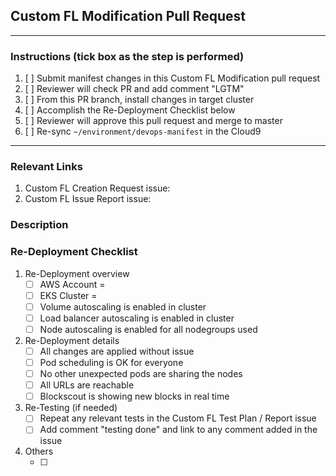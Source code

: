 ## Custom FL Modification Pull Request

---
### Instructions (tick box as the step is performed)
1. [ ] Submit manifest changes in this Custom FL Modification pull request
2. [ ] Reviewer will check PR and add comment "LGTM"
3. [ ] From this PR branch, install changes in target cluster
4. [ ] Accomplish the Re-Deployment Checklist below
5. [ ] Reviewer will approve this pull request and merge to master
6. [ ] Re-sync `~/environment/devops-manifest` in the Cloud9
---

### Relevant Links
1. Custom FL Creation Request issue: <!-- indicate here -->
2. Custom FL Issue Report issue: <!-- indicate here -->

### Description
<!-- Describe the nature of the changes here 
Example:
1. Users are complaining about lagging RPC
2. This PR increases archive accountset and producerset replica counts
-->

### Re-Deployment Checklist
<!-- Suggestion: Use ~~strikethrough~~ for entries that do not apply, instead of removing the entry -->
1. Re-Deployment overview
   - [ ] AWS Account = 
   - [ ] EKS Cluster = 
   - [ ] Volume autoscaling is enabled in cluster
   - [ ] Load balancer autoscaling is enabled in cluster
   - [ ] Node autoscaling is enabled for all nodegroups used
2. Re-Deployment details
   - [ ] All changes are applied without issue
   - [ ] Pod scheduling is OK for everyone
   - [ ] No other unexpected pods are sharing the nodes
   - [ ] All URLs are reachable
   - [ ] Blockscout is showing new blocks in real time
3. Re-Testing (if needed)
   - [ ] Repeat any relevant tests in the Custom FL Test Plan / Report issue
   - [ ] Add comment "testing done" and link to any comment added in the issue
4. Others
   - [ ] <!-- Add your own here as needed -->
